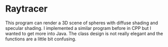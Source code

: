 # Raytracer
This program can render a 3D scene of spheres with diffuse shading and specular shading. 
I implemented a similar program before in CPP but I wanted to get more into Java. 
The class design is not really elegant and the functions are a little bit confusing.
